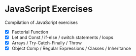 # JavaScript Exercises

Compilation of JavaScript exercises

- [x] Factorial Function
- [x] Let and Const / if-else / switch statements / loops
- [x] Arrays / Try-Catch-Finally / Throw
- [x] Object Comp / Regular Expressions / Classes / Inheritance
